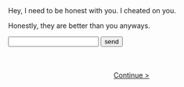<html>
  <head>
    <link rel="stylesheet" href="./node_modules/nes.css/css/nes.min.css">
    <style>
      .center {
        display: flex;
        flex-direction: column;
        align-items: center;
        justify-content: center;
        padding-top: 50px;
      }
      .typing {
        width: 22ch;
        animation: typing 2s steps(22);
        white-space: nowrap;
        overflow: hidden;
        border-right: 3px solid;
        font-family: Press+Start+2P;
        font-size: 2em;
      }
      @keyframes typing {
        from {
          width: 0;
        }
      }
      @keyframes blink {
        50% {
          border-color: transparent;
        }
      }
      .typing2 {
        width: 22ch;
        animation: typing 2s steps(22), blink 0.5s step-end infinite alternate;
        white-space: nowrap;
        animation-delay: 5s;
        overflow: hidden;
        border-right: 3px solid;
        font-family: Press+Start+2P;
        font-size: 2em;
      }
      #preloader {
        background-color: #fff;
        background-size: cover;
      }
    </style>
  </head>
  <body>
    <br>
    <br>
    <div class="nes-container is-rounded">
      <section class="message-list">
        <!--Boyfriend-->
        <section class="message -left">
          <i class="nes-bcrikko"></i>
          <!-- Balloon -->
          <div class="nes-balloon from-left">
            <p>Hey, I need to be honest with you. I cheated on you.</p>
          </div>
        </section>
        <!--Boyfriend-->
        <section class="message -left">
          <i class="nes-bcrikko"></i>
          <!-- Balloon -->
          <div class="nes-balloon from-left">
            <p>Honestly, they are better than you anyways.</p>
          </div>
        </section>
        <section class="message -right">
          <!-- Balloon -->
          <div class="nes-balloon from-right">
            <p id="printedMessage"><span id="inputMessage"></span></p>
          </div>
          <i class="nes-bcrikko"></i>
        </section>
      </section>
      <div class="nes-field">
        <label for="name_field"></label>
        <input type="text" id="name_field" class="nes-input">
        <button type="button" class="nes-btn is-primary" onclick="printMessage()">send</button>
      </div>
    </div>
    <div class="center">
      <a class="nes-btn is-primary" href="{{ site.baseurl }}/game" onload="startGame()" id="myButton">Continue &gt;</a>
      <audio id="hoverSound" src="audio/sfx/start.mp3"></audio>
    </div>
    <script>
      var hoverSound = document.getElementById("hoverSound");
      var myButton = document.getElementById("myButton");
      var printedMessage = document.getElementById("printedMessage");
      var inputField = document.getElementById("name_field");
      myButton.addEventListener("mouseenter", playHoverSound);
      function playHoverSound() {
        hoverSound.currentTime = 0; // Reset
      }
    </script>